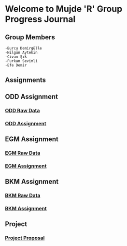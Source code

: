 # Welcome to Mujde 'R' Group Progress Journal

## Group Members 
    -Burcu Demirgülle
    -Nilgün Aytekin
    -Civan Şık
    -Furkan Sevimli
    -Efe Demir
    
    

## Assignments
## ODD Assignment
### [ODD Raw Data](https://github.com/pjournal/mef03g-mujde-r/raw/master/Konsolide_ODD_datasi.xlsx)
### [ODD Assignment](https://pjournal.github.io/mef03g-mujde-r//ODDAssignment.html)

## EGM Assignment
### [EGM Raw Data](https://github.com/pjournal/mef03g-mujde-r/raw/master/EGM_Mujde_R_Raw_Data_1.xlsx)
### [EGM Assignment](https://pjournal.github.io/mef03g-mujde-r//Mujde-R_EGM-Assignment.html)

## BKM Assignment
### [BKM Raw Data](https://github.com/pjournal/mef03g-mujde-r/blob/master/2019-BKM%20Rapor-Konsolide.xlsx)
### [BKM Assignment](https://github.com/pjournal/mef03g-mujde-r/blob/master/Assignment-BKM-Report.html)


## Project
### [Project Proposal](https://pjournal.github.io/mef03g-mujde-r//ProjectProposal.html)


